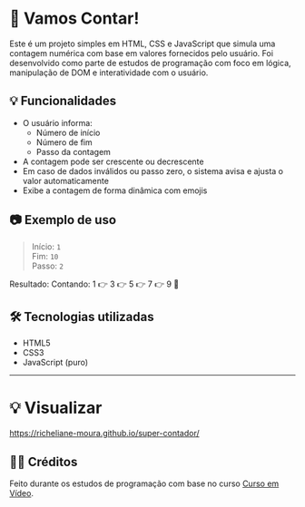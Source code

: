 # 🧮 Vamos Contar!

Este é um projeto simples em HTML, CSS e JavaScript que simula uma contagem numérica com base em valores fornecidos pelo usuário. Foi desenvolvido como parte de estudos de programação com foco em lógica, manipulação de DOM e interatividade com o usuário.

## 💡 Funcionalidades

- O usuário informa:
  - Número de início
  - Número de fim
  - Passo da contagem
- A contagem pode ser crescente ou decrescente
- Em caso de dados inválidos ou passo zero, o sistema avisa e ajusta o valor automaticamente
- Exibe a contagem de forma dinâmica com emojis

## 📷 Exemplo de uso

> Início: `1`  
> Fim: `10`  
> Passo: `2`  

Resultado:
Contando:
1 👉 3 👉 5 👉 7 👉 9 🏁

## 🛠 Tecnologias utilizadas

- HTML5
- CSS3
- JavaScript (puro)

---
# 💡 Visualizar

 https://richeliane-moura.github.io/super-contador/

## 👨‍💻 Créditos

Feito durante os estudos de programação com base no curso [Curso em Vídeo](https://www.cursoemvideo.com/). 

